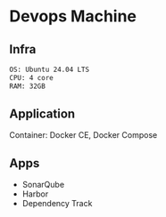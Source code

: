 # Devops Machine

## Infra

```cmd
OS: Ubuntu 24.04 LTS
CPU: 4 core
RAM: 32GB
```

## Application

Container: Docker CE, Docker Compose

## Apps

- SonarQube
- Harbor
- Dependency Track
